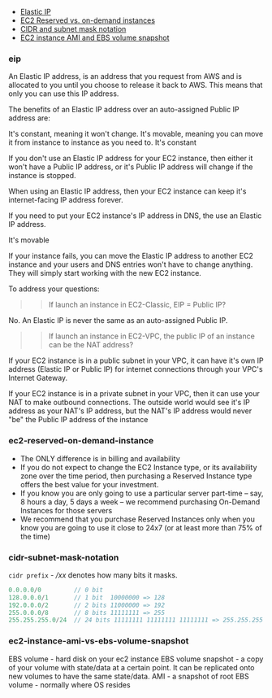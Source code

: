 * [Elastic IP](#eip)
* [EC2 Reserved vs. on-demand instances](#ec2-reserved-on-demand-instance)
* [CIDR and subnet mask notation](#cidr-subnet-mask-notation)
* [EC2 instance AMI and EBS volume snapshot](#ec2-instance-ami-vs-ebs-volume-snapshot)

### eip
An Elastic IP address, is an address that you request from AWS and is allocated to you until you choose to release it back to AWS. This means that only you can use this IP address.

The benefits of an Elastic IP address over an auto-assigned Public IP address are:

It's constant, meaning it won't change.
It's movable, meaning you can move it from instance to instance as you need to.
It's constant

If you don't use an Elastic IP address for your EC2 instance, then either it won't have a Public IP address, or it's Public IP address will change if the instance is stopped.

When using an Elastic IP address, then your EC2 instance can keep it's internet-facing IP address forever.

If you need to put your EC2 instance's IP address in DNS, the use an Elastic IP address.

It's movable

If your instance fails, you can move the Elastic IP address to another EC2 instance and your users and DNS entries won't have to change anything. They will simply start working with the new EC2 instance.

To address your questions:

>> If launch an instance in EC2-Classic, EIP = Public IP?

No. An Elastic IP is never the same as an auto-assigned Public IP.

>> If launch an instance in EC2-VPC, the public IP of an instance can be the NAT address?

If your EC2 instance is in a public subnet in your VPC, it can have it's own IP address (Elastic IP or Public IP) for internet connections through your VPC's Internet Gateway.

If your EC2 instance is in a private subnet in your VPC, then it can use your NAT to make outbound connections. The outside world would see it's IP address as your NAT's IP address, but the NAT's IP address would never "be" the Public IP address of the instance

### ec2-reserved-on-demand-instance

* The ONLY difference is in billing and availability
* If you do not expect to change the EC2 Instance type, or its availability zone over the time period, then purchasing a Reserved Instance type offers the best value for your investment.
* If you know you are only going to use a particular server part-time – say, 8 hours a day, 5 days a week – we recommend purchasing On-Demand Instances for those servers
* We recommend that you purchase Reserved Instances only when you know you are going to use it close to 24x7 (or at least more than 75% of the time)

### cidr-subnet-mask-notation

`cidr prefix` - */xx* denotes how many bits it masks.

```js
0.0.0.0/0         // 0 bit
128.0.0.0/1       // 1 bit  10000000 => 128
192.0.0.0/2       // 2 bits 11000000 => 192
255.0.0.0/8       // 8 bits 11111111 => 255
255.255.255.0/24  // 24 bits 11111111 11111111 11111111 => 255.255.255
```

### ec2-instance-ami-vs-ebs-volume-snapshot
EBS volume - hard disk on your ec2 instance
EBS volume snapshot - a copy of your volume with state/data at a certain point. It can be replicated onto new volumes to have the same state/data.
AMI - a snapshot of root EBS volume - normally where OS resides
